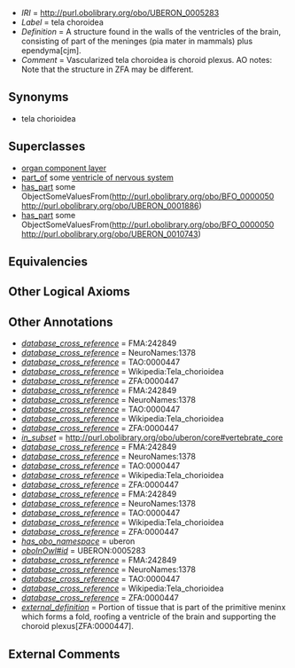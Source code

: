  * *IRI* = http://purl.obolibrary.org/obo/UBERON_0005283
 * *Label* = tela choroidea
 * *Definition* = A structure found in the walls of the ventricles of the brain, consisting of part of the meninges (pia mater in mammals) plus ependyma[cjm].
 * *Comment* = Vascularized tela choroidea is choroid plexus. AO notes: Note that the structure in ZFA may be different.

## Synonyms

 * tela chorioidea

## Superclasses

 * [organ component layer](../../UBERON/23/UBERON_0004923.md)
 * [part_of](../../BFO/50/BFO_0000050.md) some [ventricle of nervous system](../../UBERON/58/UBERON_0005358.md)
 * [has_part](../../BFO/51/BFO_0000051.md) some ObjectSomeValuesFrom(<http://purl.obolibrary.org/obo/BFO_0000050> <http://purl.obolibrary.org/obo/UBERON_0001886>)
 * [has_part](../../BFO/51/BFO_0000051.md) some ObjectSomeValuesFrom(<http://purl.obolibrary.org/obo/BFO_0000050> <http://purl.obolibrary.org/obo/UBERON_0010743>)

## Equivalencies


## Other Logical Axioms


## Other Annotations

 * *[database_cross_reference](../../ef/oboInOwl#hasDbXref.md)* = FMA:242849
 * *[database_cross_reference](../../ef/oboInOwl#hasDbXref.md)* = NeuroNames:1378
 * *[database_cross_reference](../../ef/oboInOwl#hasDbXref.md)* = TAO:0000447
 * *[database_cross_reference](../../ef/oboInOwl#hasDbXref.md)* = Wikipedia:Tela_chorioidea
 * *[database_cross_reference](../../ef/oboInOwl#hasDbXref.md)* = ZFA:0000447
 * *[database_cross_reference](../../ef/oboInOwl#hasDbXref.md)* = FMA:242849
 * *[database_cross_reference](../../ef/oboInOwl#hasDbXref.md)* = NeuroNames:1378
 * *[database_cross_reference](../../ef/oboInOwl#hasDbXref.md)* = TAO:0000447
 * *[database_cross_reference](../../ef/oboInOwl#hasDbXref.md)* = Wikipedia:Tela_chorioidea
 * *[database_cross_reference](../../ef/oboInOwl#hasDbXref.md)* = ZFA:0000447
 * *[in_subset](../../et/oboInOwl#inSubset.md)* = http://purl.obolibrary.org/obo/uberon/core#vertebrate_core
 * *[database_cross_reference](../../ef/oboInOwl#hasDbXref.md)* = FMA:242849
 * *[database_cross_reference](../../ef/oboInOwl#hasDbXref.md)* = NeuroNames:1378
 * *[database_cross_reference](../../ef/oboInOwl#hasDbXref.md)* = TAO:0000447
 * *[database_cross_reference](../../ef/oboInOwl#hasDbXref.md)* = Wikipedia:Tela_chorioidea
 * *[database_cross_reference](../../ef/oboInOwl#hasDbXref.md)* = ZFA:0000447
 * *[database_cross_reference](../../ef/oboInOwl#hasDbXref.md)* = FMA:242849
 * *[database_cross_reference](../../ef/oboInOwl#hasDbXref.md)* = NeuroNames:1378
 * *[database_cross_reference](../../ef/oboInOwl#hasDbXref.md)* = TAO:0000447
 * *[database_cross_reference](../../ef/oboInOwl#hasDbXref.md)* = Wikipedia:Tela_chorioidea
 * *[database_cross_reference](../../ef/oboInOwl#hasDbXref.md)* = ZFA:0000447
 * *[has_obo_namespace](../../ce/oboInOwl#hasOBONamespace.md)* = uberon
 * *[oboInOwl#id](../../id/oboInOwl#id.md)* = UBERON:0005283
 * *[database_cross_reference](../../ef/oboInOwl#hasDbXref.md)* = FMA:242849
 * *[database_cross_reference](../../ef/oboInOwl#hasDbXref.md)* = NeuroNames:1378
 * *[database_cross_reference](../../ef/oboInOwl#hasDbXref.md)* = TAO:0000447
 * *[database_cross_reference](../../ef/oboInOwl#hasDbXref.md)* = Wikipedia:Tela_chorioidea
 * *[database_cross_reference](../../ef/oboInOwl#hasDbXref.md)* = ZFA:0000447
 * *[external_definition](../../UBPROP/01/UBPROP_0000001.md)* = Portion of tissue that is part of the primitive meninx which forms a fold, roofing a ventricle of the brain and supporting the choroid plexus[ZFA:0000447].

## External Comments

